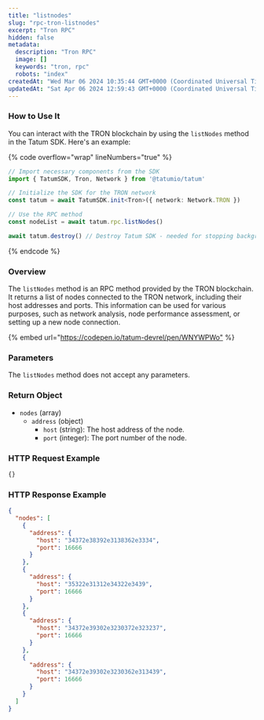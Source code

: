 ```yaml
---
title: "listnodes"
slug: "rpc-tron-listnodes"
excerpt: "Tron RPC"
hidden: false
metadata: 
  description: "Tron RPC"
  image: []
  keywords: "tron, rpc"
  robots: "index"
createdAt: "Wed Mar 06 2024 10:35:44 GMT+0000 (Coordinated Universal Time)"
updatedAt: "Sat Apr 06 2024 12:59:43 GMT+0000 (Coordinated Universal Time)"
---
```




### How to Use It

You can interact with the TRON blockchain by using the `listNodes` method in the Tatum SDK. Here's an example:

{% code overflow="wrap" lineNumbers="true" %}

```typescript
// Import necessary components from the SDK
import { TatumSDK, Tron, Network } from '@tatumio/tatum'

// Initialize the SDK for the TRON network
const tatum = await TatumSDK.init<Tron>({ network: Network.TRON })

// Use the RPC method
const nodeList = await tatum.rpc.listNodes()

await tatum.destroy() // Destroy Tatum SDK - needed for stopping background jobs
```

{% endcode %}

### Overview

The `listNodes` method is an RPC method provided by the TRON blockchain. It returns a list of nodes connected to the TRON network, including their host addresses and ports. This information can be used for various purposes, such as network analysis, node performance assessment, or setting up a new node connection.

{% embed url="<https://codepen.io/tatum-devrel/pen/WNYWPWo"> %}

### Parameters

The `listNodes` method does not accept any parameters.

### Return Object

- `nodes` (array)
  - `address` (object)
    - `host` (string): The host address of the node.
    - `port` (integer): The port number of the node.

### HTTP Request Example

```bash
{}
```

### HTTP Response Example

```json
{
  "nodes": [
    {
      "address": {
        "host": "34372e38392e3138362e3334",
        "port": 16666
      }
    },
    {
      "address": {
        "host": "35322e31312e34322e3439",
        "port": 16666
      }
    },
    {
      "address": {
        "host": "34372e39302e3230372e323237",
        "port": 16666
      }
    },
    {
      "address": {
        "host": "34372e39302e3230362e313439",
        "port": 16666
      }
    }
  ]
}
```
